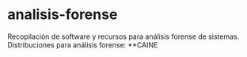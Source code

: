 # analisis-forense
Recopilación de software y recursos para análisis forense de sistemas.
Distribuciones para análisis forense:
**CAINE
